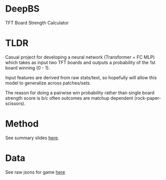 # DeepBS
TFT Board Strength Calculator

# TLDR 
Casual project for developing a neural network (Transformer + FC MLP) which takes as input two TFT boards and outputs a probability of the 1st board winning (0 - 1). 

Input features are derived from raw stats/text, so hopefully will allow this model to generalize across patches/sets. 

The reason for doing a pairwise win probability rather than single board strength score is b/c often outcomes are matchup dependent (rock-paper-scissors). 

# Method 
See summary slides [here](https://docs.google.com/presentation/d/1fYU9uPyvYCgMk84W6g4uxOgDL0LwqRZg7LAz2cafx7k/edit#slide=id.p). 

# Data
See raw jsons for game [here](https://raw.communitydragon.org/](https://raw.communitydragon.org/latest/cdragon/tft/en_us.json)https://raw.communitydragon.org/latest/cdragon/tft/en_us.json)
